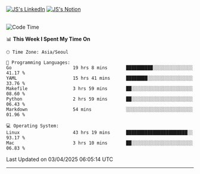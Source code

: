 
[![JS's LinkedIn](https://img.shields.io/badge/LinkedIn-blue?style=for-the-badge&logo=linkedin)](https://www.linkedin.com/in/jaeseung-lee-5a2a32139/) 
[![JS's Notion](https://img.shields.io/badge/Notion-black?style=for-the-badge&logo=notion)](https://bit.ly/ljswiki1) <br><br>
<!-- ![JS's GitHub stats](https://github-readme-stats-lemon-five.vercel.app/api?username=tkxkd0159&hide=contribs,prs,stars,issues&show_icons=true&theme=react&include_all_commits=true)   -->
<!-- ![Top Langs](https://github-readme-stats-lemon-five.vercel.app/api/top-langs/?username=tkxkd0159&layout=compact&hide=jupyter%20notebook,scss,html,css&langs_count=10)  -->


<!--START_SECTION:waka-->
![Code Time](http://img.shields.io/badge/Code%20Time-3%2C614%20hrs%207%20mins-blue)

📊 **This Week I Spent My Time On** 

```text
🕑︎ Time Zone: Asia/Seoul

💬 Programming Languages: 
Go                       19 hrs 8 mins       ██████████░░░░░░░░░░░░░░░   41.17 % 
YAML                     15 hrs 41 mins      ████████░░░░░░░░░░░░░░░░░   33.76 % 
Makefile                 3 hrs 59 mins       ██░░░░░░░░░░░░░░░░░░░░░░░   08.60 % 
Python                   2 hrs 59 mins       ██░░░░░░░░░░░░░░░░░░░░░░░   06.43 % 
Markdown                 54 mins             ░░░░░░░░░░░░░░░░░░░░░░░░░   01.96 % 

💻 Operating System: 
Linux                    43 hrs 19 mins      ███████████████████████░░   93.17 % 
Mac                      3 hrs 10 mins       ██░░░░░░░░░░░░░░░░░░░░░░░   06.83 % 
```


 Last Updated on 03/04/2025 06:05:14 UTC
<!--END_SECTION:waka-->

---
<!---
<a href="https://github.com/tkxkd0159/books">
  <img align="center" src="https://github-readme-stats-lemon-five.vercel.app/api/pin/?username=tkxkd0159&repo=books&theme=react" />
</a>
-->

<!---
- 🔭 I’m currently working on ...
- 🌱 I’m currently learning blockchain and distributed network
- 👯 I’m looking to collaborate on ...
- 🤔 I’m looking for help with ...
- 💬 Ask me about ...
- 📫 How to reach me: ...
- 😄 Pronouns: ...
- ⚡ Fun fact: ...
-->
